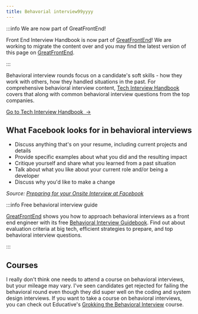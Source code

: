 ```yaml
---
title: Behavorial interview99yyyy
---
```


:::info We are now part of GreatFrontEnd!

Front End Interview Handbook is now part of [GreatFrontEnd](https://www.greatfrontend.com)! We are working to migrate the content over and you may find the latest version of this page on [GreatFrontEnd](https://www.greatfrontend.com/behavioral-interview-guidebook).

:::

Behavioral interview rounds focus on a candidate's soft skills - how they work with others, how they handled situations in the past. For comprehensive behavioral interview content, [Tech Interview Handbook](https://www.techinterviewhandbook.org/behavioral-interview/) covers that along with common behavioral interview questions from the top companies.

<a className="button button--primary" href="https://www.techinterviewhandbook.org/behavioral-interview/">Go to Tech Interview Handbook &nbsp;→</a>

## What Facebook looks for in behavioral interviews

- Discuss anything that's on your resume, including current projects and details
- Provide specific examples about what you did and the resulting impact
- Critique yourself and share what you learned from a past situation
- Talk about what you like about your current role and/or being a developer
- Discuss why you'd like to make a change

_Source: [Preparing for your Onsite Interview at Facebook](https://www.facebook.com/careers/swe-prep-onsite)_

:::info Free behavioral interview guide

[GreatFrontEnd](https://www.greatfrontend.com) shows you how to approach behavioral interviews as a front end engineer with its free [Behavioral Interview Guidebook](https://www.greatfrontend.com/behavioral-interview-guidebook). Find out about evaluation criteria at big tech, efficient strategies to prepare, and top behavioral interview questions.

:::

## Courses

I really don't think one needs to attend a course on behavioral interviews, but your mileage may vary. I've seen candidates get rejected for failing the behavioral round even though they did super well on the coding and system design interviews. If you want to take a course on behavioral interviews, you can check out Educative's [Grokking the Behavioral Interview](https://www.educative.io/courses/grokking-the-behavioral-interview?aff=x23W) course.
